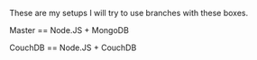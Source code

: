 These are my setups I will try to use branches with these boxes. 

Master == Node.JS + MongoDB

CouchDB	== Node.JS + CouchDB